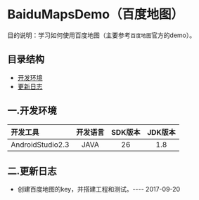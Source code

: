 # BaiduMapsDemo（百度地图）
目的说明：学习如何使用百度地图（主要参考`百度地图`官方的demo）。


## 目录结构
- [开发环境](#1.0.0)
- [更新日志](#2.0.0)


<h2 id="1.0.0"> 一.开发环境</h2>

| 开发工具  | 开发语言      |SDK版本 |JDK版本|
|:------ |:---------:| :-----:     | :-----:     |
| AndroidStudio2.3   | JAVA | 26 |  1.8 |

<h2 id="2.0.0">二.更新日志 </h2>

- 创建百度地图的key，并搭建工程和测试。---- 2017-09-20